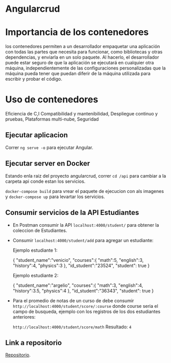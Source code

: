 # Angularcrud

# Importancia de los contenedores
 los contenedores permiten a un desarrollador empaquetar una aplicación con todas las partes que necesita para funcionar, como bibliotecas y otras dependencias, y enviarla en un solo paquete. Al hacerlo, el desarrollador puede estar seguro de que la aplicación se ejecutará en cualquier otra máquina, independientemente de las configuraciones personalizadas que la máquina pueda tener que puedan diferir de la máquina utilizada para escribir y probar el código.

 # Uso de contenedores
Eficiencia de C,I
Compatibilidad y mantenibilidad,
Despliegue continuo y pruebas,
Plataformas multi-nube,
Seguridad


## Ejecutar aplicacion

Correr `ng serve -o` para ejecutar Angular.

## Ejecutar server en Docker

Estando enla raiz del proyecto angularcrud, correr `cd /api` para cambiar a la carpeta api conde estan los servicios.

`docker-compose build` para vrear el paquete de ejecucion con als imagenes
y `docker-compose up` para levartar los servicios.

## Consumir servicios de la API Estudiantes

* En Postman consumir la API `localhost:4000/student/` para obtener la coleccion de Estudiantes.

* Consumir `localhost:4000/student/add` para agregar un estudiante:

	Ejemplo estudiante 1:

	{
	"student_name":"venicio",
	"courses":{
		"math":5, 
	"english":3,
	"history":4, 
	"physics":3
	},
		"id_student":"23524",
		"student": true
	}

	Ejemplo estudiante 2:

	{
	"student_name":"argelio",
	"courses":{
		"math":3, 
	"english":4,
	"history":3.5, 
	"physics":4
	},
		"id_student":"36343",
		"student": true
}


* Para el promedio de notas de un curso de debe consumir `http://localhost:4000/student/score/:course` donde course seria el campo de busqueda, ejemplo con los registros de los dos estudiantes anteriores:

	`http://localhost:4000/student/score/math`
	Resultado: 
	`4`


## Link a repositorio

 [Repositorio](https://github.com/JohnaGaleano/node-angular-docker-mongodb).